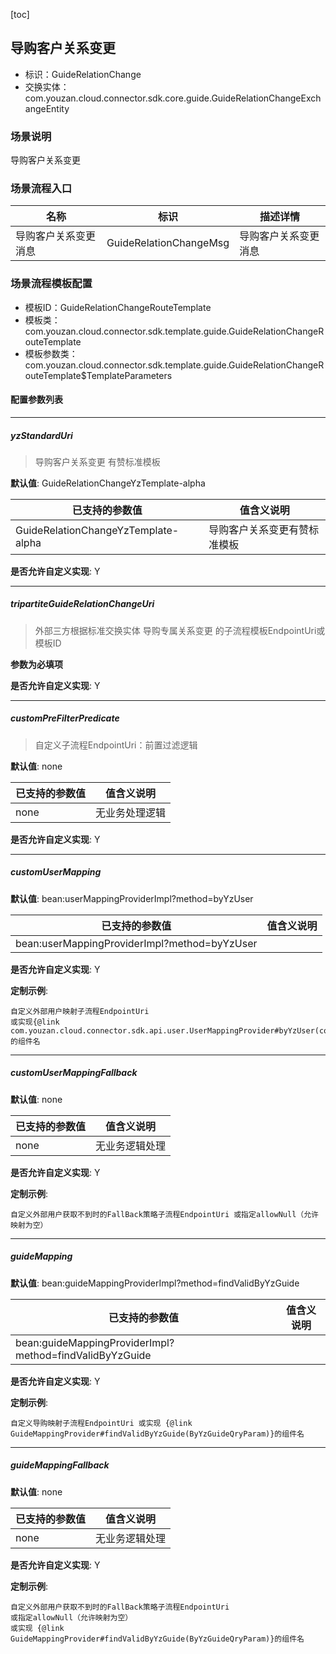 [toc]

## 导购客户关系变更
- 标识：GuideRelationChange
- 交换实体：com.youzan.cloud.connector.sdk.core.guide.GuideRelationChangeExchangeEntity
### 场景说明
导购客户关系变更
### 场景流程入口

名称 | 标识 | 描述详情
---|---|---
导购客户关系变更消息 | GuideRelationChangeMsg | 导购客户关系变更消息

### 场景流程模板配置
- 模板ID：GuideRelationChangeRouteTemplate
- 模板类：com.youzan.cloud.connector.sdk.template.guide.GuideRelationChangeRouteTemplate
- 模板参数类：com.youzan.cloud.connector.sdk.template.guide.GuideRelationChangeRouteTemplate$TemplateParameters

#### 配置参数列表

---
##### yzStandardUri
> 导购客户关系变更 有赞标准模板

**默认值**: GuideRelationChangeYzTemplate-alpha

已支持的参数值 | 值含义说明
---|---
GuideRelationChangeYzTemplate-alpha | 导购客户关系变更有赞标准模板

**是否允许自定义实现**: Y

---
##### tripartiteGuideRelationChangeUri
> 外部三方根据标准交换实体 导购专属关系变更 的子流程模板EndpointUri或模板ID

**参数为必填项**


**是否允许自定义实现**: Y

---
##### customPreFilterPredicate
> 自定义子流程EndpointUri：前置过滤逻辑

**默认值**: none

已支持的参数值 | 值含义说明
---|---
none | 无业务处理逻辑

**是否允许自定义实现**: Y

---
##### customUserMapping
> 

**默认值**: bean:userMappingProviderImpl?method=byYzUser

已支持的参数值 | 值含义说明
---|---
bean:userMappingProviderImpl?method=byYzUser | 

**是否允许自定义实现**: Y


**定制示例**:
```
自定义外部用户映射子流程EndpointUri
或实现{@link com.youzan.cloud.connector.sdk.api.user.UserMappingProvider#byYzUser(com.youzan.cloud.connector.sdk.api.user.model.ByYzUserQryParam)}的组件名
```
---
##### customUserMappingFallback
> 

**默认值**: none

已支持的参数值 | 值含义说明
---|---
none | 无业务逻辑处理

**是否允许自定义实现**: Y


**定制示例**:
```
自定义外部用户获取不到时的FallBack策略子流程EndpointUri 或指定allowNull（允许映射为空）
```
---
##### guideMapping
> 

**默认值**: bean:guideMappingProviderImpl?method=findValidByYzGuide

已支持的参数值 | 值含义说明
---|---
bean:guideMappingProviderImpl?method=findValidByYzGuide | 

**是否允许自定义实现**: Y


**定制示例**:
```
自定义导购映射子流程EndpointUri 或实现 {@link GuideMappingProvider#findValidByYzGuide(ByYzGuideQryParam)}的组件名
```
---
##### guideMappingFallback
> 

**默认值**: none

已支持的参数值 | 值含义说明
---|---
none | 无业务逻辑处理

**是否允许自定义实现**: Y


**定制示例**:
```
自定义外部用户获取不到时的FallBack策略子流程EndpointUri
或指定allowNull（允许映射为空）
或实现 {@link GuideMappingProvider#findValidByYzGuide(ByYzGuideQryParam)}的组件名
```

